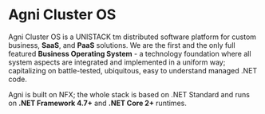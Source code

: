 # Agni Cluster OS

Agni Cluster OS is a UNISTACK tm distributed software platform for custom business, **SaaS**, and **PaaS** solutions.
We are the first and the only full featured **Business Operating System** - a technology foundation where all system aspects are integrated and implemented in a uniform way; capitalizing on battle-tested, ubiquitous, easy to understand managed .NET code.

Agni is built on NFX; the whole stack is based on .NET Standard and runs on **.NET Framework 4.7+** and **.NET Core 2+** runtimes.





